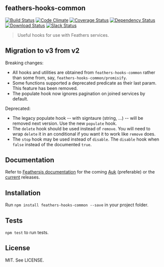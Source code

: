 ## feathers-hooks-common

[![Build Status](https://travis-ci.org/feathersjs/feathers-hooks-common.svg?branch=master)](https://travis-ci.org/eddyystop/feathers-hooks-common)
[![Code Climate](https://codeclimate.com/github/feathersjs/feathers.png)](https://codeclimate.com/github/feathersjs/feathers-hooks-common)
[![Coverage Status](https://coveralls.io/repos/github/feathersjs/feathers-hooks-common/badge.svg?branch=master)](https://coveralls.io/github/feathersjs/feathers-hooks-common?branch=master)
[![Dependency Status](https://img.shields.io/david/feathersjs/feathers.svg?style=flat-square)](https://david-dm.org/feathersjs/feathers-hooks-common)
[![Download Status](https://img.shields.io/npm/dm/feathers.svg?style=flat-square)](https://www.npmjs.com/package/feathers-hooks-common)
[![Slack Status](http://slack.feathersjs.com/badge.svg)](http://slack.feathersjs.com)

> Useful hooks for use with Feathers services.

## Migration to v3 from v2

Breaking changes:
- All hooks and utilities are obtained from `feathers-hooks-common`
rather than some from, say, `feathers-hooks-common/promisify`.
- Some functions supported a deprecated predicate as their last param.
This feature has been removed.
- The populate hook now ignores pagination on joined services by default.

Deprecated:
- The legacy populate hook -- with signtaure (string, ...) --
will be removed next version. Use the new `populate` hook.
- The `delete` hook should be used instead of `remove`.
You will need to wrap `delete` it in an conditional if you want it to work like `remove` does.
- The `stop` hook may be used instead of `disable`.
The `disable` hook when `false` instead of the documented `true`.

## Documentation

Refer to [Feathersjs documentation](https://docs.feathersjs.com)
for the coming [Auk](https://docs.feathersjs.com/v/auk/hooks/common.html) (preferable)
or the [current](https://docs.feathersjs.com/hooks/common.html) releases. 

## Installation

Run `npm install feathers-hooks-common --save` in your project folder.

## Tests

`npm test` to run tests.

## License

MIT. See LICENSE.
